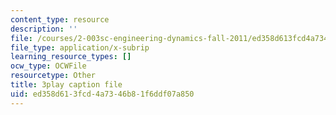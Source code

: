 ```yaml
---
content_type: resource
description: ''
file: /courses/2-003sc-engineering-dynamics-fall-2011/ed358d613fcd4a7346b81f6ddf07a850_7kcWV6zlcRU.srt
file_type: application/x-subrip
learning_resource_types: []
ocw_type: OCWFile
resourcetype: Other
title: 3play caption file
uid: ed358d61-3fcd-4a73-46b8-1f6ddf07a850
---
```

